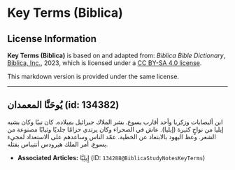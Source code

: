 # Key Terms (Biblica)

## License Information

**Key Terms (Biblica)** is based on and adapted from: _Biblica Bible Dictionary_, [Biblica, Inc.](https://www.biblica.com/), 2023, which is licensed under a [CC BY-SA 4.0 license](https://creativecommons.org/licenses/by-sa/4.0/legalcode.en).

This markdown version is provided under the same license.



--------------------------------

## يُوحَنَّا المعمدان (id: 134382)

ابن أليصابات وزكريا وأحد أقارب يسوع. بشر الملاك جبرائيل بميلاده. كان نبيًا وكان يشبه إيليا من نواحٍ كثيرة (إيليا). عاش في الصحراء وكان يرتدي حزامًا جلديًا وثيابًا مصنوعة من الشعر. وعظ اليهود بالابتعاد عن الخطية. عمّد الناس وساعدهم على الاستعداد لمجيء يسوع. أمر الملك هيرودس أنتيباس بقتله.

* **Associated Articles:** إِيلِيَّا (ID: `134288@BiblicaStudyNotesKeyTerms`)

